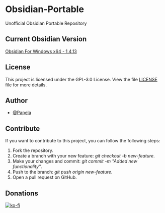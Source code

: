 
# Obsidian-Portable
Unofficial Obsidian Portable Repository

## Current Obsidian Version
[Obsidian For Windows x64 - 1.4.13](https://obsidian.md/changelog/2023-09-15-desktop-v1.4.13/)

## License
This project is licensed under the GPL-3.0 License. View the file [LICENSE](https://github.com/Papela/discord-vote/blob/main/LICENSE) file for more details.

## Author
+ [@Papela](https://github.com/Papela)

## Contribute
If you want to contribute to this project, you can follow the following steps:
1. Fork the repository.
2. Create a branch with your new feature: *git checkout -b new-feature*.
3. Make your changes and commit: *git commit -m "Added new functionality"*.
4. Push to the branch: *git push origin new-feature*.
5. Open a pull request on GitHub.

## Donations
[![ko-fi](https://ko-fi.com/img/githubbutton_sm.svg)](https://ko-fi.com/C1C2Z01D3)
